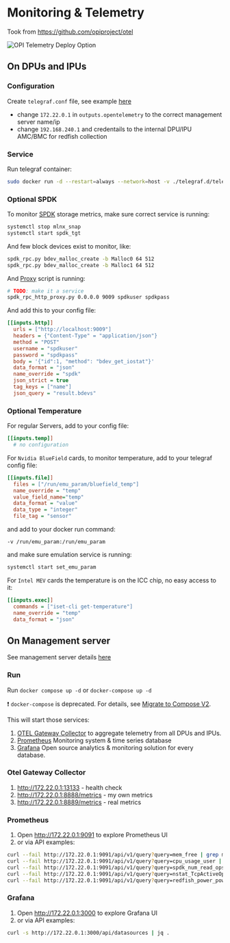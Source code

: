 # Monitoring & Telemetry

Took from <https://github.com/opiproject/otel>

![OPI Telemetry Deploy Option](https://github.com/opiproject/otel/blob/main/doc/dpu-otel.png)

## On DPUs and IPUs

### Configuration

Create `telegraf.conf` file, see example [here](./telegraf.d/telegraf.conf.bf2)

- change `172.22.0.1` in `outputs.opentelemetry` to the correct management server name/ip
- change `192.168.240.1` and credentails to the internal DPU/IPU AMC/BMC for redfish collection

### Service

Run telegraf container:

```bash
sudo docker run -d --restart=always --network=host -v ./telegraf.d/telegraf.conf.bf2:/etc/telegraf/telegraf.conf docker.io/library/telegraf:1.29
```

### Optional SPDK

To monitor [SPDK](https://spdk.io/) storage metrics, make sure correct service is running:

```bash
systemctl stop mlnx_snap
systemctl start spdk_tgt
```

And few block devices exist to monitor, like:

```bash
spdk_rpc.py bdev_malloc_create -b Malloc0 64 512
spdk_rpc.py bdev_malloc_create -b Malloc1 64 512
```

And [Proxy](https://github.com/spdk/spdk/blob/v24.01.x/scripts/rpc_http_proxy.py) script is running:

```bash
# TODO: make it a service
spdk_rpc_http_proxy.py 0.0.0.0 9009 spdkuser spdkpass
```

And add this to your config file:

```ini
[[inputs.http]]
  urls = ["http://localhost:9009"]
  headers = {"Content-Type" = "application/json"}
  method = "POST"
  username = "spdkuser"
  password = "spdkpass"
  body = '{"id":1, "method": "bdev_get_iostat"}'
  data_format = "json"
  name_override = "spdk"
  json_strict = true
  tag_keys = ["name"]
  json_query = "result.bdevs"
```

### Optional Temperature

For regular Servers, add to your config file:

```ini
[[inputs.temp]]
  # no configuration
```

For `Nvidia BlueField` cards, to monitor temperature, add to your telegraf config file:

```ini
[[inputs.file]]
  files = ["/run/emu_param/bluefield_temp"]
  name_override = "temp"
  value_field_name="temp"
  data_format = "value"
  data_type = "integer"
  file_tag = "sensor"
```

and add to your docker run command:

```text
-v /run/emu_param:/run/emu_param
```

and make sure emulation service is running:

```bash
systemctl start set_emu_param
```

For `Intel MEV` cards the temperature is on the ICC chip, no easy access to it:

```ini
[[inputs.exec]]
  commands = ["iset-cli get-temperature"]
  name_override = "temp"
  data_format = "json"
```

## On Management server

See management server details [here](../hardware/mgmt)

### Run

Run `docker compose up -d` or `docker-compose up -d`

:exclamation: `docker-compose` is deprecated. For details, see [Migrate to Compose V2](https://docs.docker.com/compose/migrate/).

This will start those services:

1. [OTEL Gateway Collector](https://opentelemetry.io/docs/collector/deployment/gateway/) to aggregate telemetry from all DPUs and IPUs.
2. [Prometheus](https://prometheus.io/) Monitoring system & time series database
3. [Grafana](https://grafana.com/) Open source analytics & monitoring solution for every database.

### Otel Gateway Collector

1. <http://172.22.0.1:13133> - health check
2. <http://172.22.0.1:8888/metrics> - my own metrics
3. <http://172.22.0.1:8889/metrics> - real metrics

### Prometheus

1. Open <http://172.22.0.1:9091> to explore Prometheus UI
2. or via API examples:

```bash
curl --fail http://172.22.0.1:9091/api/v1/query?query=mem_free | grep mem_free
curl --fail http://172.22.0.1:9091/api/v1/query?query=cpu_usage_user | grep cpu_usage_user
curl --fail http://172.22.0.1:9091/api/v1/query?query=spdk_num_read_ops | grep spdk_num_read_ops
curl --fail http://172.22.0.1:9091/api/v1/query?query=nstat_TcpActiveOpens | grep nstat_TcpActiveOpens
curl --fail http://172.22.0.1:9091/api/v1/query?query=redfish_power_powercontrol_interval_in_min | grep redfish_power_powercontrol_interval_in_min
```

### Grafana

1. Open <http://172.22.0.1:3000> to explore Grafana UI
2. or via API examples:

```bash
curl -s http://172.22.0.1:3000/api/datasources | jq .
```
